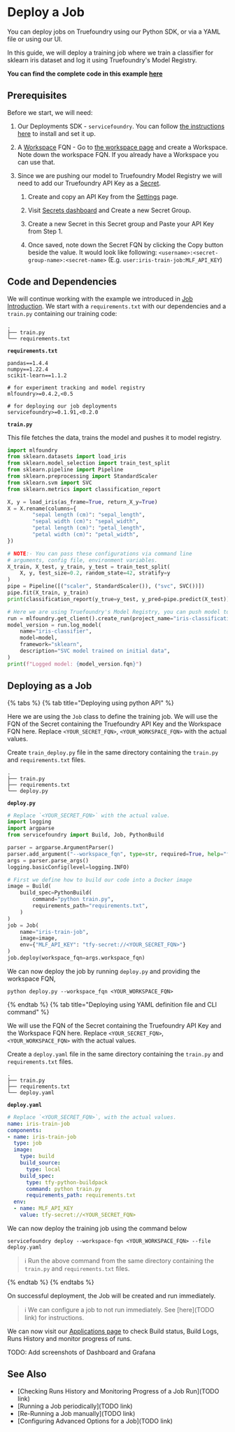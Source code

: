 # Deploy a Job

You can deploy jobs on Truefoundry using our Python SDK, or via a YAML file or using our UI. 

In this guide, we will deploy a training job where we train a classifier for sklearn iris dataset and log it using Truefoundry's Model Registry.

**You can find the complete code in this example [here](https://github.com/truefoundry/truefoundry-examples/tree/main/deployment/job/iris_train)**

## Prerequisites

Before we start, we will need:

1. Our Deployments SDK - `servicefoundry`. You can follow [the instructions here](quickstart/install-and-workspace.md) to install and set it up.

1. A [Workspace](deployment/concepts/workspace) FQN - Go to [the workspace page](/documentation/deploy/concepts/workspace#copy-workspace-fqn-fully-qualified-name) and create a Workspace. Note down the workspace FQN. If you already have a Workspace you can use that.

1. Since we are pushing our model to Truefoundry Model Registry we will need to add our Truefoundry API Key as a [Secret](../concepts/secrets.md#using-secrets-as-environment-variables). 
   1. Create and copy an API Key from the [Settings](https://app.devtest.truefoundry.tech/settings) page.

   1.  Visit [Secrets dashboard](https://app.truefoundry.com/secrets) and Create a new Secret Group.  

   1. Create a new Secret in this Secret group and Paste your API Key from Step 1.

   1. Once saved, note down the Secret FQN by clicking the Copy button beside the value. It would look like following: `<username>:<secret-group-name>:<secret-name>` (E.g. `user:iris-train-job:MLF_API_KEY`)


## Code and Dependencies

We will continue working with the example we introduced in [Job Introduction](./definition.md). We start with a `requirements.txt` with our dependencies and a `train.py` containing our training code:

```
.
├── train.py
└── requirements.txt
```

**`requirements.txt`**
```
pandas==1.4.4
numpy==1.22.4
scikit-learn==1.1.2

# for experiment tracking and model registry
mlfoundry>=0.4.2,<0.5

# for deploying our job deployments
servicefoundry>=0.1.91,<0.2.0
```

**`train.py`**

This file fetches the data, trains the model and pushes it to model registry.
```python
import mlfoundry
from sklearn.datasets import load_iris
from sklearn.model_selection import train_test_split
from sklearn.pipeline import Pipeline
from sklearn.preprocessing import StandardScaler
from sklearn.svm import SVC
from sklearn.metrics import classification_report

X, y = load_iris(as_frame=True, return_X_y=True)
X = X.rename(columns={
        "sepal length (cm)": "sepal_length",
        "sepal width (cm)": "sepal_width",
        "petal length (cm)": "petal_length",
        "petal width (cm)": "petal_width",
})

# NOTE:- You can pass these configurations via command line
# arguments, config file, environment variables.
X_train, X_test, y_train, y_test = train_test_split(
    X, y, test_size=0.2, random_state=42, stratify=y
)
pipe = Pipeline([("scaler", StandardScaler()), ("svc", SVC())])
pipe.fit(X_train, y_train)
print(classification_report(y_true=y_test, y_pred=pipe.predict(X_test)))

# Here we are using Truefoundry's Model Registry, you can push model to any storage 
run = mlfoundry.get_client().create_run(project_name="iris-classification")
model_version = run.log_model(
    name="iris-classifier",
    model=model,
    framework="sklearn",
    description="SVC model trained on initial data",
)
print(f"Logged model: {model_version.fqn}")
```

## Deploying as a Job

{% tabs %}
{% tab title="Deploying using python API" %}

Here we are using the `Job` class to define the training job. We will use the FQN of the Secret containing the Truefoundry API Key and the Workspace FQN here. Replace `<YOUR_SECRET_FQN>`, `<YOUR_WORKSPACE_FQN>`  with the actual values.

Create `train_deploy.py` file in the same directory containing the `train.py` and `requirements.txt` files.

```
.
├── train.py
├── requirements.txt
└── deploy.py
```

**`deploy.py`**

```python
# Replace `<YOUR_SECRET_FQN>` with the actual value.
import logging
import argparse
from servicefoundry import Build, Job, PythonBuild

parser = argparse.ArgumentParser()
parser.add_argument("--workspace_fqn", type=str, required=True, help="fqn of the workspace to deploy to")
args = parser.parse_args()
logging.basicConfig(level=logging.INFO)

# First we define how to build our code into a Docker image
image = Build(
    build_spec=PythonBuild(
        command="python train.py",
        requirements_path="requirements.txt",
    )
)
job = Job(
    name="iris-train-job",
    image=image,
    env={"MLF_API_KEY": "tfy-secret://<YOUR_SECRET_FQN>"}
)
job.deploy(workspace_fqn=args.workspace_fqn)
```

We can now deploy the job by running `deploy.py` and providing the workspace FQN, 
```shell
python deploy.py --workspace_fqn <YOUR_WORKSPACE_FQN>
```

{% endtab %}
{% tab title="Deploying using YAML definition file and CLI command" %} 

We will use the FQN of the Secret containing the Truefoundry API Key and the Workspace FQN here. Replace `<YOUR_SECRET_FQN>`, `<YOUR_WORKSPACE_FQN>`  with the actual values.

Create a `deploy.yaml` file  in the same directory containing the `train.py` and `requirements.txt` files.
```
.
├── train.py
├── requirements.txt
└── deploy.yaml
```

**`deploy.yaml`**
```yaml
# Replace `<YOUR_SECRET_FQN>`, with the actual values.
name: iris-train-job
components:
- name: iris-train-job
  type: job
  image:
    type: build
    build_source:
      type: local
    build_spec:
      type: tfy-python-buildpack
      command: python train.py
      requirements_path: requirements.txt
  env:
  - name: MLF_API_KEY
    value: tfy-secret://<YOUR_SECRET_FQN>
```

We can now deploy the training job using the command below

```shell
servicefoundry deploy --workspace-fqn <YOUR_WORKSPACE_FQN> --file deploy.yaml
```
> :information_source: Run the above command from the same directory containing the `train.py` and `requirements.txt` files.

{% endtab %}
{% endtabs %}

On successful deployment, the Job will be created and run immediately. 
> :information_source: We can configure a job to not run immediately. See [here](TODO link) for instructions.

We can now visit our [Applications page](https://app.truefoundry.com/applications) to check Build status, Build Logs, Runs History and monitor progress of runs.

TODO: Add screenshots of Dashboard and Grafana

## See Also
- [Checking Runs History and Monitoring Progress of a Job Run](TODO link)
- [Running a Job periodically](TODO link)
- [Re-Running a Job manually](TODO link)
- [Configuring Advanced Options for a Job](TODO link)

